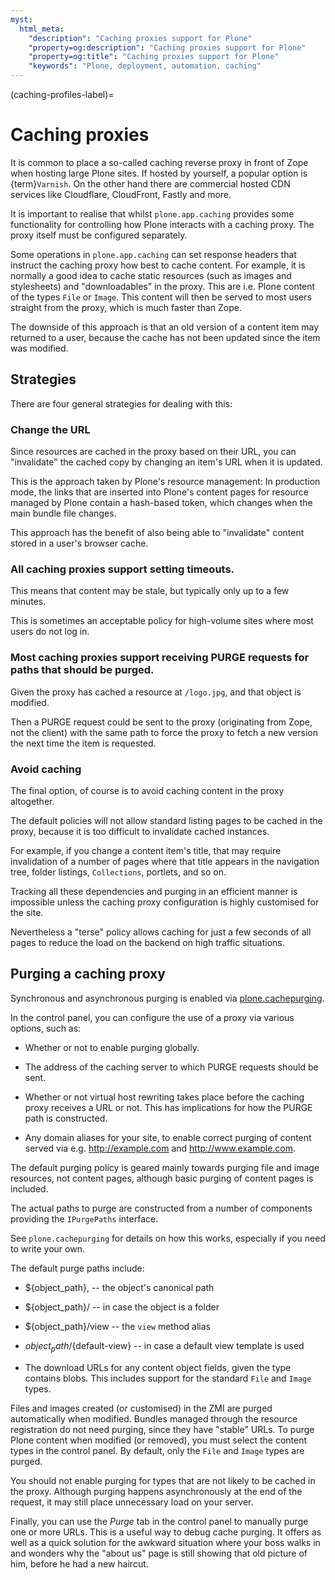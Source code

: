 ```yaml
---
myst:
  html_meta:
    "description": "Caching proxies support for Plone"
    "property=og:description": "Caching proxies support for Plone"
    "property=og:title": "Caching proxies support for Plone"
    "keywords": "Plone, deployment, automation, caching"
---
```


(caching-profiles-label)=
# Caching proxies

It is common to place a so-called caching reverse proxy in front of Zope when hosting large Plone sites.
If hosted by yourself, a popular option is {term}`Varnish`.
On the other hand there are commercial hosted CDN services like Cloudflare, CloudFront, Fastly and more.

It is important to realise that whilst `plone.app.caching` provides some functionality for controlling how Plone interacts with a caching proxy.
The proxy itself must be configured separately.

Some operations in `plone.app.caching` can set response headers that instruct the caching proxy how best to cache content.
For example, it is normally a good idea to cache static resources (such as images and stylesheets) and "downloadables"  in the proxy.
This are i.e. Plone content of the types `File` or `Image`.
This content will then be served to most users straight from the proxy, which is much faster than Zope.

The downside of this approach is that an old version of a content item may returned to a user, because the cache has not been updated since the item was modified.

## Strategies

There are four general strategies for dealing with this:

### Change the URL

Since resources are cached in the proxy based on their URL, you can "invalidate" the cached copy by changing an item's URL when it is updated.

This is the approach taken by Plone's resource management: In production mode, the links that are inserted into Plone's content pages for resource managed by Plone  contain a hash-based token, which changes when the main bundle file changes.

This approach has the benefit of also being able to "invalidate" content stored in a user's browser cache.

### All caching proxies support setting timeouts.

This means that content may be stale, but typically only up to a few minutes.

This is sometimes an acceptable policy for high-volume sites where most users do not log in.

### Most caching proxies support receiving PURGE requests for paths that should be purged.

Given the proxy has cached a resource at `/logo.jpg`, and that object is modified.

Then a PURGE request could be sent to the proxy (originating from Zope, not the client) with the same path to force the proxy to fetch a new version the next time the item is requested.

### Avoid caching

The final option, of course is to avoid caching content in the proxy altogether.

The default policies will not allow standard listing pages to be cached in the proxy, because it is too difficult to invalidate cached instances.

For example, if you change a content item's title, that may require invalidation of a number of pages where that title appears in the navigation tree, folder listings, `Collections`, portlets, and so on.

Tracking all these dependencies and purging in an efficient manner is impossible unless the caching proxy configuration is highly customised for the site.

Nevertheless a "terse" policy allows caching for just a few seconds of all pages to reduce the load on the backend on high traffic situations.


## Purging a caching proxy

Synchronous and asynchronous purging is enabled via [plone.cachepurging](https://pypi.org/project/plone.cachepurging).

In the control panel, you can configure the use of a proxy via various options, such as:

* Whether or not to enable purging globally.

* The address of the caching server to which PURGE requests should be sent.

* Whether or not virtual host rewriting takes place before the caching proxy receives a URL or not.
  This has implications for how the PURGE path is constructed.

* Any domain aliases for your site, to enable correct purging of content served via e.g. http://example.com and http://www.example.com.

The default purging policy is geared mainly towards purging file and image resources, not content pages, although basic purging of content pages is included.

The actual paths to purge are constructed from a number of components providing the `IPurgePaths` interface.

See `plone.cachepurging` for details on how this works, especially if you need to write your own.

The default purge paths include:

* ${object_path}, -- the object's canonical path

* ${object_path}/ -- in case the object is a folder

* ${object_path}/view -- the `view` method alias

* ${object_path}/${default-view} -- in case a default view template is used

* The download URLs for any content object fields, given the type contains blobs.
This includes support for the standard `File` and  `Image` types.

Files and images created (or customised) in the ZMI are purged automatically when modified.
Bundles managed through the resource registration do not need purging, since they have "stable" URLs.
To purge Plone content when modified (or removed), you must select the content types in the control panel.
By default, only the `File` and `Image` types are purged.

You should not enable purging for types that are not likely to be cached in the proxy.
Although purging happens asynchronously at the end of the request, it may still place unnecessary load on your server.

Finally, you can use the *Purge* tab in the control panel to manually purge one or more URLs.
This is a useful way to debug cache purging.
It offers as well as a quick solution for the awkward situation where your boss walks in and wonders why the "about us" page is still showing that old picture of him, before he had a new haircut.
